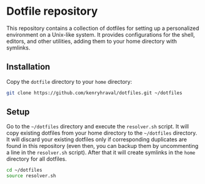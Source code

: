 Dotfile repository
==================

This repository contains a collection of dotfiles for setting up a personalized environment on a Unix-like system. It provides configurations for the shell, editors, and other utilities, adding them to your home directory with symlinks.

## Installation
	
Copy the `dotfile` directory to your `home` directory:

```bash
git clone https://github.com/kenryhraval/dotfiles.git ~/dotfiles
```

## Setup

Go to the `~/dotfiles` directory and execute the `resolver.sh` script. It will copy existing dotfiles from your home directory to the `~/dotfiles` directory. It will discard your existing dotfiles only if corresponding duplicates are found in this repository (even then, you can backup them by uncommenting a line in the `resolver.sh` script). After that it will create symlinks in the `home` directory for all dotfiles. 

```bash
cd ~/dotfiles
source resolver.sh
```
